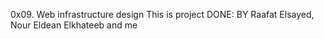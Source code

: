 0x09. Web infrastructure design
This is project DONE: BY 
    Raafat Elsayed, Nour Eldean Elkhateeb and me
